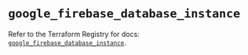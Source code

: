# `google_firebase_database_instance`

Refer to the Terraform Registry for docs: [`google_firebase_database_instance`](https://registry.terraform.io/providers/hashicorp/google-beta/5.14.0/docs/resources/google_firebase_database_instance).
